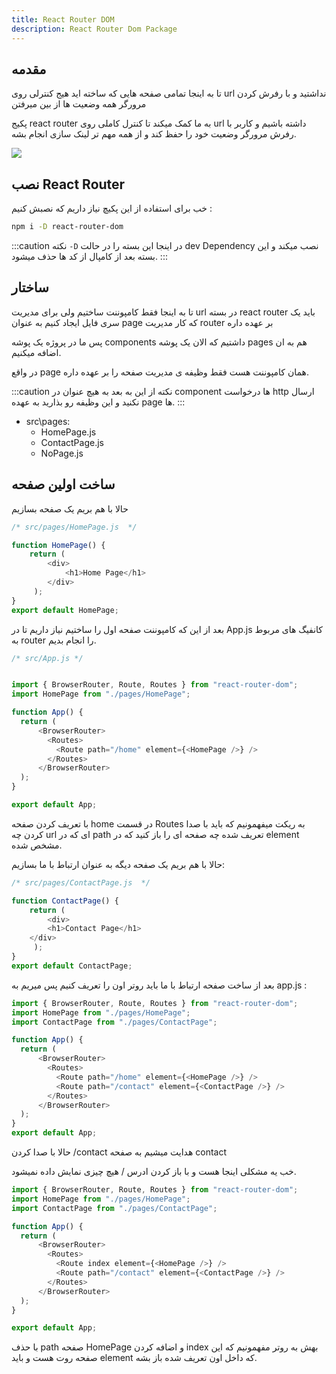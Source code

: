 ```yaml
---
title: React Router DOM
description: React Router Dom Package
---
```



## مقدمه 

تا به اینجا تمامی صفحه هایی که ساخته اید هیج کنترلی روی url نداشتید و با رفرش کردن مرورگر همه وضعیت ها از بین میرفتن

پکیج react router به ما کمک میکند تا کنترل کاملی روی url داشته باشیم و کاربر با رفرش مرورگر وضعیت خود را حفظ کند و از همه مهم تر لینک سازی انجام بشه.



![](../images/router.png)


## نصب React Router 
خب برای استفاده از این پکیچ نیاز داریم که نصبش کنیم :

```bash
npm i -D react-router-dom 
```

:::caution نکته
`-D` در اینجا این بسته را در حالت dev Dependency نصب میکند
و این بسته بعد از کامپال از کد ها حذف میشود.
::: 

## ساختار 
تا به اینجا فقط کامپوننت ساختیم ولی برای مدیریت url در بسته react router باید یک سری فایل ایجاد کنیم به عنوان page که کار مدیریت router بر عهده داره 

پس ما در پروژه یک پوشه components داشتیم که الان یک پوشه pages هم به ان اضافه میکنیم.

در واقع page همان کامپوننت هست فقط وظیفه ی مدیریت صفحه را بر عهده داره.

:::caution نکته
از این به بعد به هیچ عنوان در component ها درخواست http ارسال نکنید و این وظیفه رو بذارید به عهده page ها.
:::

- src\pages\: 
  - HomePage.js
  - ContactPage.js
  - NoPage.js



## ساخت اولین صفحه 

حالا با هم بریم یک صفحه بسازیم 

```javascript
/* src/pages/HomePage.js  */

function HomePage() {
    return ( 
        <div>
            <h1>Home Page</h1>
        </div>
     );
}
export default HomePage;
```

بعد از این که کامپوننت صفحه اول را ساختیم نیاز داریم تا در App.js کانفیگ های مربوط به router را انجام بدیم.

```javascript
/* src/App.js */


import { BrowserRouter, Route, Routes } from "react-router-dom";
import HomePage from "./pages/HomePage";

function App() {
  return (
      <BrowserRouter>
        <Routes>
          <Route path="/home" element={<HomePage />} />
        </Routes>
      </BrowserRouter>
  );
}

export default App;
```
با تعریف کردن صفحه home در قسمت Routes به ریکت میفهمونیم که باید با صدا کردن چه url ای که در path تعریف شده چه صفحه ای را باز کنید که در element مشخص شده.

حالا با هم بریم یک صفحه دیگه به عنوان ارتباط با ما بسازیم:

```javascript
/* src/pages/ContactPage.js  */

function ContactPage() {
    return ( 
        <div>
        <h1>Contact Page</h1>
    </div>
     );
}
export default ContactPage;
```

بعد از ساخت صفحه ارتباط با ما باید روتر اون را تعریف کنیم پس میریم به app.js :

```javascript
import { BrowserRouter, Route, Routes } from "react-router-dom";
import HomePage from "./pages/HomePage";
import ContactPage from "./pages/ContactPage";

function App() {
  return (
      <BrowserRouter>
        <Routes>
          <Route path="/home" element={<HomePage />} />
          <Route path="/contact" element={<ContactPage />} />
        </Routes>
      </BrowserRouter>
  );
}
export default App;
```

حالا با صدا کردن /contact هدایت میشیم به صفحه contact

خب یه مشکلی اینجا هست و با باز کردن ادرس / هیچ چیزی نمایش داده نمیشود.

```javascript
import { BrowserRouter, Route, Routes } from "react-router-dom";
import HomePage from "./pages/HomePage";
import ContactPage from "./pages/ContactPage";

function App() {
  return (
      <BrowserRouter>
        <Routes>
          <Route index element={<HomePage />} />
          <Route path="/contact" element={<ContactPage />} />
        </Routes>
      </BrowserRouter>
  );
}

export default App;
```

با حذف path صفحه HomePage و اضافه کردن index بهش به روتر مفهمونیم که این صفحه روت هست و باید element که داخل اون تعریف شده باز بشه.

